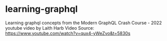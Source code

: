 # learning-graphql

Learning graphql concepts from the Modern GraphQL Crash Course - 2022 youtube video by Laith Harb 
Video Source: https://www.youtube.com/watch?v=qux4-yWeZvo&t=5830s
